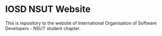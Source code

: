 # IOSD NSUT Website
This is repository to the website of International Organisation of Software Developers - NSUT student chapter.

